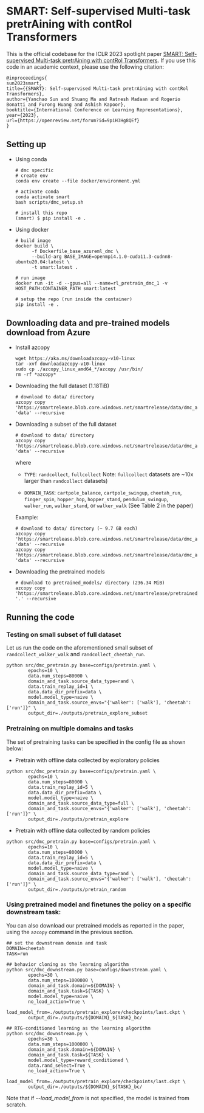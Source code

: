 # SMART: Self-supervised Multi-task pretrAining with contRol Transformers

This is the official codebase for the ICLR 2023 spotlight paper [SMART: Self-supervised Multi-task pretrAining with contRol Transformers](https://openreview.net/forum?id=9piH3Hg8QEf).
If you use this code in an academic context, please use the following citation:

```
@inproceedings{
sun2023smart,
title={{SMART}: Self-supervised Multi-task pretrAining with contRol Transformers},
author={Yanchao Sun and Shuang Ma and Ratnesh Madaan and Rogerio Bonatti and Furong Huang and Ashish Kapoor},
booktitle={International Conference on Learning Representations},
year={2023},
url={https://openreview.net/forum?id=9piH3Hg8QEf}
}
```

## Setting up

- Using conda

  ```
  # dmc specific
  # create env
  conda env create --file docker/environment.yml

  # activate conda
  conda activate smart
  bash scripts/dmc_setup.sh

  # install this repo
  (smart) $ pip install -e .
  ```

- Using docker

  ```
  # build image
  docker build \
        -f Dockerfile_base_azureml_dmc \
        --build-arg BASE_IMAGE=openmpi4.1.0-cuda11.3-cudnn8-ubuntu20.04:latest \
        -t smart:latest .

  # run image
  docker run -it -d --gpus=all --name=rl_pretrain_dmc_1 -v HOST_PATH:CONTAINER_PATH smart:latest

  # setup the repo (run inside the container)
  pip install -e .
  ```

## Downloading data and pre-trained models download from Azure

- Install azcopy

  ```
  wget https://aka.ms/downloadazcopy-v10-linux
  tar -xvf downloadazcopy-v10-linux
  sudo cp ./azcopy_linux_amd64_*/azcopy /usr/bin/
  rm -rf *azcopy*
  ```

- Downloading the full dataset (1.18TiB)

  ```
  # download to data/ directory
  azcopy copy 'https://smartrelease.blob.core.windows.net/smartrelease/data/dmc_ae' 'data' --recursive
  ```

- Downloading a subset of the full dataset

  ```
  # download to data/ directory
  azcopy copy 'https://smartrelease.blob.core.windows.net/smartrelease/data/dmc_ae/TYPE_DOMAIN_TASK' 'data' --recursive
  ```

  where

  - `TYPE`: `randcollect`, `fullcollect`
    Note: `fullcollect` datasets are ~10x larger than `randcollect` datasets)

  - `DOMAIN_TASK`: `cartpole_balance`, `cartpole_swingup`, `cheetah_run`, `finger_spin`, `hopper_hop`, `hopper_stand`, `pendulum_swingup`, `walker_run`, `walker_stand`, or  `walker_walk` (See Table 2 in the paper)

  Example:

  ```
  # download to data/ directory (~ 9.7 GB each)
  azcopy copy 'https://smartrelease.blob.core.windows.net/smartrelease/data/dmc_ae/randcollect_walker_walk' 'data' --recursive
  azcopy copy 'https://smartrelease.blob.core.windows.net/smartrelease/data/dmc_ae/randcollect_cheetah_run' 'data' --recursive
  ```

- Downloading the pretrained models

  ```
  # download to pretrained_models/ directory (236.34 MiB)
  azcopy copy 'https://smartrelease.blob.core.windows.net/smartrelease/pretrained_models' '.' --recursive
  ```

## Running the code

### Testing on small subset of full dataset

Let us run the code on the aforementioned small subset of `randcollect_walker_walk` and `randcollect_cheetah_run`.

```
python src/dmc_pretrain.py base=configs/pretrain.yaml \
        epochs=10 \
        data.num_steps=80000 \
        domain_and_task.source_data_type=rand \
        data.train_replay_id=1 \
        data.data_dir_prefix=data \
        model.model_type=naive \
        domain_and_task.source_envs="{'walker': ['walk'], 'cheetah': ['run']}" \
        output_dir=./outputs/pretrain_explore_subset
```

### Pretraining on multiple domains and tasks

The set of pretraining tasks can be specified in the config file as shown below:

- Pretrain with offline data collected by exploratory policies

```
python src/dmc_pretrain.py base=configs/pretrain.yaml \
        epochs=10 \
        data.num_steps=80000 \
        data.train_replay_id=5 \
        data.data_dir_prefix=data \
        model.model_type=naive \
        domain_and_task.source_data_type=full \
        domain_and_task.source_envs="{'walker': ['walk'], 'cheetah': ['run']}" \
        output_dir=./outputs/pretrain_explore
```

- Pretrain with offline data collected by random policies

```
python src/dmc_pretrain.py base=configs/pretrain.yaml \
        epochs=10 \
        data.num_steps=80000 \
        data.train_replay_id=5 \
        data.data_dir_prefix=data \
        model.model_type=naive \
        domain_and_task.source_data_type=rand \
        domain_and_task.source_envs="{'walker': ['walk'], 'cheetah': ['run']}" \
        output_dir=./outputs/pretrain_random
```

### Using pretrained model and finetunes the policy on a specific downstream task:

You can also download our pretrained models as reported in the paper, using the `azcopy` command in the previous section.

```
## set the downstream domain and task
DOMAIN=cheetah
TASK=run

## behavior cloning as the learning algorithm
python src/dmc_downstream.py base=configs/downstream.yaml \
        epochs=30 \
        data.num_steps=1000000 \
        domain_and_task.domain=${DOMAIN} \
        domain_and_task.task=${TASK} \
        model.model_type=naive \
        no_load_action=True \
        load_model_from=./outputs/pretrain_explore/checkpoints/last.ckpt \
        output_dir=./outputs/${DOMAIN}_${TASK}_bc/

## RTG-conditioned learning as the learning algorithm
python src/dmc_downstream.py \
        epochs=30 \
        data.num_steps=1000000 \
        domain_and_task.domain=${DOMAIN} \
        domain_and_task.task=${TASK} \
        model.model_type=reward_conditioned \
        data.rand_select=True \
        no_load_action=True \
        load_model_from=./outputs/pretrain_explore/checkpoints/last.ckpt \
        output_dir=./outputs/${DOMAIN}_${TASK}_bc/
```

Note that if *--load_model_from* is not specified, the model is trained from scratch.
